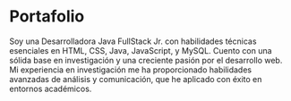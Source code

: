 # Portafolio

Soy una Desarrolladora Java FullStack Jr. con habilidades técnicas esenciales en HTML, CSS,
Java, JavaScript, y MySQL. Cuento con una sólida base en investigación y una creciente pasión
por el desarrollo web. Mi experiencia en investigación me ha proporcionado habilidades
avanzadas de análisis y comunicación, que he aplicado con éxito en entornos académicos.
